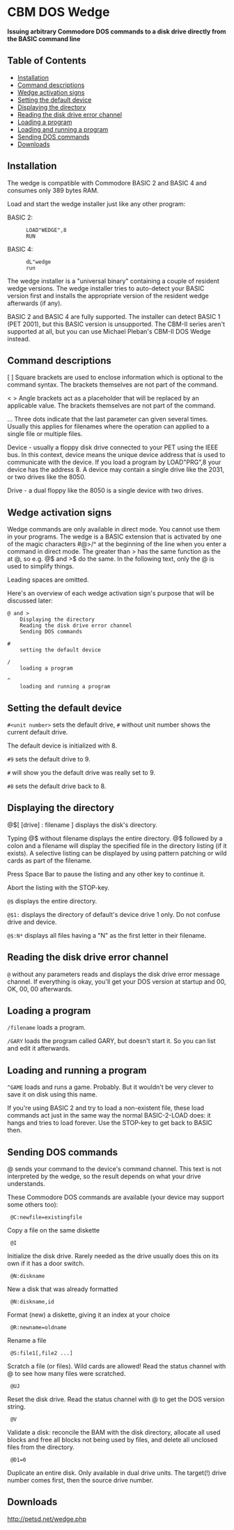 CBM DOS Wedge
==============
**Issuing arbitrary Commodore DOS commands to a disk drive directly from the BASIC command line**

Table of Contents
-----------------

- [Installation](#installation)
- [Command descriptions](#command-descriptions)
- [Wedge activation signs](#wedge-activation-signs)
- [Setting the default device](#setting-the-default-device)
- [Displaying the directory](#displaying-the-directory)
- [Reading the disk drive error channel](#reading-the-disk-drive-error-channel)
- [Loading a program](#loading-a-program)
- [Loading and running a program](#loading-and-running-a-program)
- [Sending DOS commands](#sending-dos-commands)
- [Downloads](#downloads)

Installation
------------

The wedge is compatible with Commodore BASIC 2 and BASIC 4 and consumes only 389 bytes RAM.

Load and start the wedge installer just like any other program:

   BASIC 2:

          LOAD"WEDGE",8
          RUN

   BASIC 4:

          dL"wedge
          run

The wedge installer is a "universal binary" containing a couple of resident wedge versions. The wedge installer tries to auto-detect your BASIC version first and installs the appropriate version of the resident wedge afterwards (if any).

BASIC 2 and BASIC 4 are fully supported. The installer can detect BASIC 1 (PET 2001), but this BASIC version is unsupported. The CBM-II series aren't supported at all, but you can use Michael Pleban's CBM-II DOS Wedge instead.

Command descriptions
--------------------

[ ] Square brackets are used to enclose information which is optional
to the command syntax. The brackets themselves are not part of the
command.

< > Angle brackets act as a placeholder that will be replaced by an
applicable value. The brackets themselves are not part of the command.

... Three dots indicate that the last parameter can given several
times. Usually this applies for filenames where the operation can
applied to a single file or multiple files.

Device - usually a floppy disk drive connected to your PET using the
IEEE bus. In this context, device means the unique device address that
is used to communicate with the device. If you load a program by
LOAD"PRG",8 your device has the address 8. A device may contain a
single drive like the 2031, or two drives like the 8050.

Drive - a dual floppy like the 8050 is a single device with two drives.

Wedge activation signs
----------------------

Wedge commands are only available in direct mode. You cannot use them in your programs. The wedge is a BASIC extension that is activated by one of the magic characters #@>/^ at the beginning of the line when you enter a command in direct mode. The greater than > has the same function as the at @, so e.g. @$ and >$ do the same. In the following text, only the @ is used to simplify things.

Leading spaces are omitted.

Here's an overview of each wedge activation sign's purpose that will be discussed later:

    @ and >
        Displaying the directory
        Reading the disk drive error channel
        Sending DOS commands

    #
        setting the default device

    /
        loading a program

    ^
        loading and running a program

Setting the default device
--------------------------

 `#<unit number>` sets the default drive,  `#` without unit number shows the current default drive.

The default device is initialized with 8.

 `#9` sets the default drive to 9.

 `#` will show you the default drive was really set to 9.

 `#8` sets the default drive back to 8.

Displaying the directory
------------------------

   @$[ [drive] : filename ] displays the disk's directory.

Typing @$ without filename displays the entire directory. @$ followed by a colon and a filename will display the specified file in the directory listing (if it exists). A selective listing can be displayed by using pattern patching or wild cards as part of the filename.

Press  Space Bar  to pause the listing and any other key to continue it.

Abort the listing with the STOP-key.

`@$` displays the entire directory.

`@$1:` displays the directory of default's device drive 1 only. Do not confuse drive and device.

`@$:N*` displays all files having a "N" as the first letter in their filename.

Reading the disk drive error channel
------------------------------------

`@` without any parameters reads and displays the disk drive error message channel. If everything is okay, you'll get your DOS version at startup and 00, OK, 00, 00 afterwards.

Loading a program
-----------------

`/filename` loads a program.

`/GARY` loads the program called GARY, but doesn't start it. So you can list and edit it afterwards.

Loading and running a program
-----------------------------

`^GAME` loads and runs a game. Probably. But it wouldn't be very clever to save it on disk using this name.

If you're using BASIC 2 and try to load a non-existent file, these load commands act just in the same way the normal BASIC-2-LOAD does: it hangs and tries to load forever. Use the STOP-key to get back to BASIC then.

Sending DOS commands
--------------------

@<DOS command string> sends your command to the device's command channel. This text is not interpreted by the wedge, so the result depends on what your drive understands.

These Commodore DOS commands are available (your device may support some others too):

     @C:newfile=existingfile

Copy a file on the same diskette


     @I

Initialize the disk drive. Rarely needed as the drive usually does this on its own if it has a door switch.


     @N:diskname

New a disk that was already formatted


     @N:diskname,id

Format (new) a diskette, giving it an index at your choice


     @R:newname=oldname

Rename a file


     @S:file1[,file2 ...]

Scratch a file (or files). Wild cards are allowed!
Read the status channel with @ to see how many files were scratched.


     @UJ

Reset the disk drive. Read the status channel with @ to get the DOS version string.


     @V

Validate a disk: reconcile the BAM with the disk directory, allocate all used blocks and free all blocks not being used by files, and delete all unclosed files from the directory.


     @D1=0

Duplicate an entire disk. Only available in dual drive units. The target(!) drive number comes first, then the source drive number.

Downloads
---------

http://petsd.net/wedge.php

